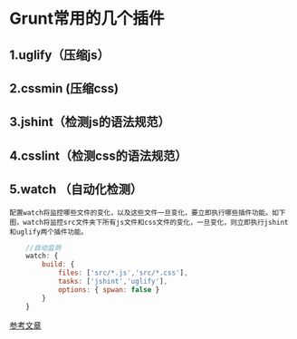 # Grunt常用的几个插件

## 1.uglify（压缩js）
## 2.cssmin (压缩css)
## 3.jshint（检测js的语法规范）
## 4.csslint（检测css的语法规范）
## 5.watch （自动化检测）
    配置watch将监控哪些文件的变化，以及这些文件一旦变化，要立即执行哪些插件功能。如下图，watch将监控src文件夹下所有js文件和css文件的变化，一旦变化，则立即执行jshint和uglify两个插件功能。
```js
    //自动监测
    watch: {
        build: {
            files: ['src/*.js','src/*.css'],
            tasks: ['jshint','uglify'],
            options: { spwan: false }
        }
    }
```

[参考文章](https://blog.csdn.net/xiejinwen/article/details/72354503)
